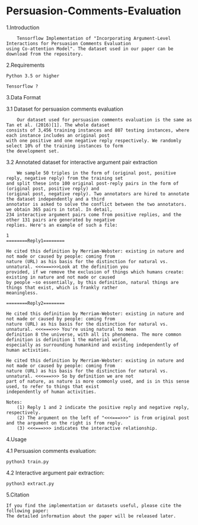 # Persuasion-Comments-Evaluation
1.Introduction

        Tensorflow Implementation of "Incorporating Argument-Level Interactions for Persuasion Comments Evaluation 
    using Co-attention Model". The dataset used in our paper can be download from the repository. 

2.Requirements

    Python 3.5 or higher

    Tensorflow ?

3.Data Format

3.1 Dataset for persuasion comments evaluation

        Our dataset used for persuasion comments evaluation is the same as Tan et al. (2016)[1]. The whole dataset 
    consists of 3,456 training instances and 807 testing instances, where each instance includes an original post 
    with one positive and one negative reply respectively. We randomly select 10% of the training instances to form 
    the development set.

3.2 Annotated dataset for interactive argument pair extraction 

        We sample 50 triples in the form of (original post, positive reply, negative reply) from the training set 
    and split these into 100 original post-reply pairs in the form of (original post, positive reply) and 
    (original post, negative reply). Two annotators are hired to annotate the dataset independently and a third 
    annotator is asked to solve the conflict between the two annotators. we obtain 365 pairs in total. In detail, 
    234 interactive argument pairs come from positive replies, and the other 131 pairs are generated by negative 
    replies. Here's an example of such a file:

    1
    ========Reply1========
    
    He cited this definition by Merriam-Webster: existing in nature and not made or caused by people: coming from 
    nature (URL) as his basis for the distinction for natural vs. unnatural. <<<===>>>Look at the definition you 
    provided, if we remove the exclusion of things which humans create: existing in nature and not made or caused 
    by people ~so essentially, by this definition, natural things are things that exist, which is frankly rather 
    meaningless.

    ========Reply2========
    
    He cited this definition by Merriam-Webster: existing in nature and not made or caused by people: coming from 
    nature (URL) as his basis for the distinction for natural vs. unnatural. <<<===>>> You're using natural to mean 
    definition 8 the universe, with all its phenomena. The more common definition is definition 1 the material world, 
    especially as surrounding humankind and existing independently of human activities. 

    He cited this definition by Merriam-Webster: existing in nature and not made or caused by people: coming from 
    nature (URL) as his basis for the distinction for natural vs. unnatural. <<<===>>> So by definition we are not 
    part of nature, as nature is more commonly used, and is in this sense used, to refer to things that exist 
    independently of human activities. 
    
    Notes:
        (1) Reply 1 and 2 indicate the positive reply and negative reply, respectively. 
        (2) The argument on the left of "<<<===>>>" is from original post and the argument on the right is from reply.
        (3) <<<===>>> indicates the interactive relationship.
        
 4.Usage
  
 4.1 Persuasion comments evaluation: 
  
    python3 train.py
    
 4.2 Interactive argument pair extraction: 
 
    python3 extract.py
    
5.Citation

    If you find the implementation or datasets useful, please cite the following paper: 
    The detailed information about the paper will be released later.
    


